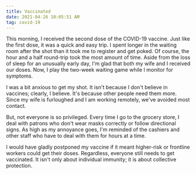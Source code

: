 ```yaml
---
title: Vaccinated
date: 2021-04-26 10:05:51 AM
tag: covid-19
---
```

This morning, I received the second dose of the COVID-19 vaccine.  Just like the first dose, it was a quick and easy trip.  I spent longer in the waiting room after the shot than it took me to register and get poked.  Of course, the hour and a half round-trip took the most amount of time.  Aside from the loss of sleep for an unusually early day, I'm glad that both my wife and I received our doses.  Now, I play the two-week waiting game while I monitor for symptoms.

I was a bit anxious to get my shot.  It isn't because I don't believe in vaccines; clearly, I believe.  It's because other people need them more.  Since my wife is furloughed and I am working remotely, we've avoided most contact.

But, not everyone is so privileged.  Every time I go to the grocery store, I deal with patrons who don't wear masks correctly or follow directional signs.  As high as my annoyance goes, I'm reminded of the cashiers and other staff who have to deal with them for hours at a time.

I would have gladly postponed my vaccine if it meant higher-risk or frontline workers could get their doses.  Regardless, everyone still needs to get vaccinated.  It isn't only about individual immunity; it is about collective protection.
